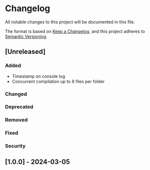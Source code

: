 # Changelog

All notable changes to this project will be documented in this file.

The format is based on [Keep a Changelog](https://keepachangelog.com/en/1.1.0/),
and this project adheres to [Semantic Versioning](https://semver.org/spec/v2.0.0.html).

## [Unreleased]

### Added

- Timestamp on console log
- Concurrent compilation up to 8 files per folder

### Changed

### Deprecated

### Removed

### Fixed

### Security

## [1.0.0] - 2024-03-05
